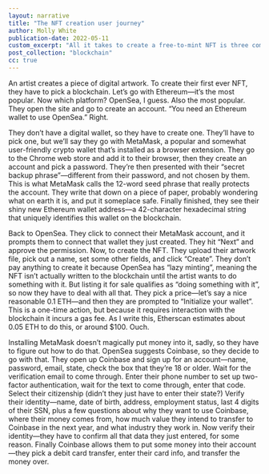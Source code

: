 ```yaml
---
layout: narrative
title: "The NFT creation user journey" 
author: Molly White
publication-date: 2022-05-11
custom_excerpt: "All it takes to create a free-to-mint NFT is three complex steps and $100. The future of art is upon us!"
post_collection: "blockchain"
cc: true
---
```


An artist creates a piece of digital artwork. To create their first ever NFT, they have to pick a blockchain. Let’s go with Ethereum—it’s the most popular. Now which platform? OpenSea, I guess. Also the most popular. They open the site and go to create an account. “You need an Ethereum wallet to use OpenSea.” Right.

They don’t have a digital wallet, so they have to create one. They’ll have to pick one, but we’ll say they go with MetaMask, a popular and somewhat user-friendly crypto wallet that’s installed as a browser extension. They go to the Chrome web store and add it to their browser, then they create an account and pick a password. They’re then presented with their “secret backup phrase”—different from their password, and not chosen by them. This is what MetaMask calls the 12-word seed phrase that really protects the account. They write that down on a piece of paper, probably wondering what on earth it is, and put it someplace safe. Finally finished, they see their shiny new Ethereum wallet address—a 42-character hexadecimal string that uniquely identifies this wallet on the blockchain.

Back to OpenSea. They click to connect their MetaMask account, and it prompts them to connect that wallet they just created. They hit “Next” and approve the permission. Now, to create the NFT. They upload their artwork file, pick out a name, set some other fields, and click “Create”. They don’t pay anything to create it because OpenSea has “lazy minting”, meaning the NFT isn’t actually written to the blockchain until the artist wants to do something with it. But listing it for sale qualifies as “doing something with it”, so now they have to deal with all that. They pick a price—let’s say a nice reasonable 0.1 ETH—and then they are prompted to “Initialize your wallet”. This is a one-time action, but because it requires interaction with the blockchain it incurs a gas fee. As I write this, Etherscan estimates about 0.05 ETH to do this, or around $100. Ouch.

Installing MetaMask doesn’t magically put money into it, sadly, so they have to figure out how to do that. OpenSea suggests Coinbase, so they decide to go with that. They open up Coinbase and sign up for an account—name, password, email, state, check the box that they’re 18 or older. Wait for the verification email to come through. Enter their phone number to set up two-factor authentication, wait for the text to come through, enter that code. Select their citizenship (didn’t they just have to enter their state?) Verify their identity—name, date of birth, address, employment status, last 4 digits of their SSN, plus a few questions about why they want to use Coinbase, where their money comes from, how much value they intend to transfer to Coinbase in the next year, and what industry they work in. Now verify their identity—they have to confirm all that data they just entered, for some reason. Finally Coinbase allows them to put some money into their account—they pick a debit card transfer, enter their card info, and transfer the money over.